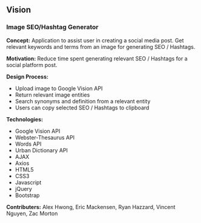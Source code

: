 ## Vision
### Image SEO/Hashtag Generator

**Concept:**  Application to assist user in creating a social media post. Get relevant keywords and terms from an image for generating SEO / Hashtags.

**Motivation:** Reduce time spent generating relevant SEO / Hashtags for a social platform post.

**Design Process:** 
- Upload image to Google Vision API
- Return relevant image entities
- Search synonyms and definition from a relevant entity
- Users can copy selected SEO / Hashtags to clipboard

**Technologies:**
- Google Vision API
- Webster-Thesaurus API
- Words API
- Urban Dictionary API
- AJAX
- Axios
- HTML5
- CSS3
- Javascript
- jQuery
- Bootstrap

**Contributers:** Alex Hwong, Eric Mackensen, Ryan Hazzard, Vincent Nguyen, Zac Morton



